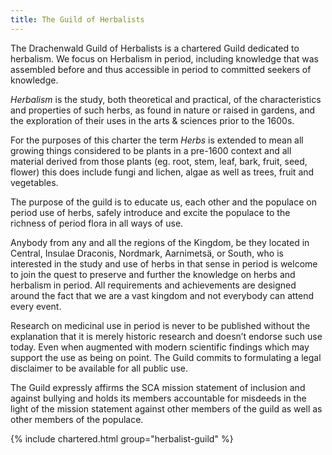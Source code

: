```yaml
---
title: The Guild of Herbalists
---
```


The Drachenwald Guild of Herbalists is a chartered Guild dedicated to herbalism. We focus on Herbalism in period, including knowledge that was assembled before and thus accessible in period to committed seekers of knowledge.

*Herbalism* is the study, both theoretical and practical, of the characteristics and properties of such herbs, as found in nature or raised in gardens, and the exploration of their uses in the arts & sciences prior to the 1600s.

For the purposes of this charter the term *Herbs* is extended to mean all growing things considered to be plants in a pre-1600 context and all material derived from those plants (eg. root, stem, leaf, bark, fruit, seed, flower) this does include fungi and lichen, algae as well as trees, fruit and vegetables.

The purpose of the guild is to educate us, each other and the populace on period use of herbs, safely introduce and excite the populace to the richness of period flora in all ways of use. 

Anybody from any and all the regions of the Kingdom, be they located in Central, Insulae Draconis, Nordmark, Aarnimetsä, or South, who is interested in the study and use of herbs in that sense in period is welcome to join the quest to preserve and further the knowledge on herbs and herbalism in period. All requirements and achievements are designed around the fact that we are a vast kingdom and not everybody can attend every event.

Research on medicinal use in period is never to be published without the explanation that it is merely historic research and doesn’t endorse such use today. Even when augmented with modern scientific findings which may support the use as being on point. The Guild commits to formulating a legal disclaimer to be available for all public use.

The Guild expressly affirms the SCA mission statement of inclusion and against bullying and holds its members accountable for misdeeds in the light of the mission statement against other members of the guild as well as other members of the populace.


{% include chartered.html group="herbalist-guild" %}



